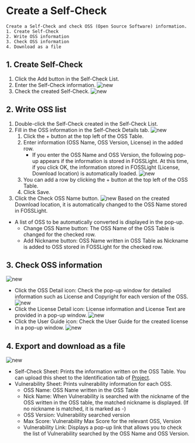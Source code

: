 # Create a Self-Check
```note
Create a Self-Check and check OSS (Open Source Software) information.
1. Create Self-Check
2. Write OSS information
3. Check OSS information
4. Download as a file
```

## 1. Create Self-Check
1. Click the Add button in the Self-Check List.
2. Enter the Self-Check information.
    ![new](images/2_self_new.png)
3. Check the created Self-Check.
    ![new](images/2_self_new_list.png)

## 2. Write OSS list
1. Double-click the Self-Check created in the Self-Check List.
2. Fill in the OSS information in the Self-Check Details tab.
    ![new](images/2_self_add.png)
    1. Click the + button at the top left of the OSS Table.
    2. Enter information (OSS Name, OSS Version, License) in the added row.
        - If you enter the OSS Name and OSS Version, the following pop-up appears if the information is stored in FOSSLight. At this time, if you click OK, the information stored in FOSSLight (License, Download location) is automatically loaded.
        ![new](images/2_self_auto.png)
    3. You can add a row by clicking the + button at the top left of the OSS Table.
    4. Click Save.
3. Click the Check OSS Name button.
![new](images/2_self_check_ossname.png)
Based on the created Download location, it is automatically changed to the OSS Name stored in FOSSLight.
- A list of OSS to be automatically converted is displayed in the pop-up.
    - Change OSS Name button: The OSS Name of the OSS Table is changed for the checked row.
    - Add Nickname button: OSS Name written in OSS Table as Nickname is added to OSS stored in FOSSLight for the checked row.

## 3. Check OSS information
![new](images/2_self_save.png)
- Click the OSS Detail icon: Check the pop-up window for detailed information such as License and Copyright for each version of the OSS.
    ![new](images/2_self_oss.png)
- Click the License Detail icon: License information and License Text are provided in a pop-up window.
    ![new](images/2_self_lic.png)
- Click the User Guide icon: Check the User Guide for the created license in a pop-up window.
    ![new](images/2_self_lic2.png)

## 4. Export and download as a file
![new](images/2_self_export.png)
- Self-Check Sheet: Prints the information written on the OSS Table. You can upload this sheet to the Identification tab of [Project](../started/2_try/4_project.md).
- Vulnerability Sheet: Prints vulnerability information for each OSS.
    - OSS Name: OSS Name written in the OSS Table
    - Nick Name: When Vulnerability is searched with the nickname of the OSS written in the OSS table, the matched nickname is displayed. (If no nickname is matched, it is marked as -)
    - OSS Version: Vulnerability searched version
    - Max Score: Vulnerability Max Score for the relevant OSS, Version
    - Vulnerability Link: Displays a pop-up link that allows you to check the list of Vulnerability searched by the OSS Name and OSS Version.